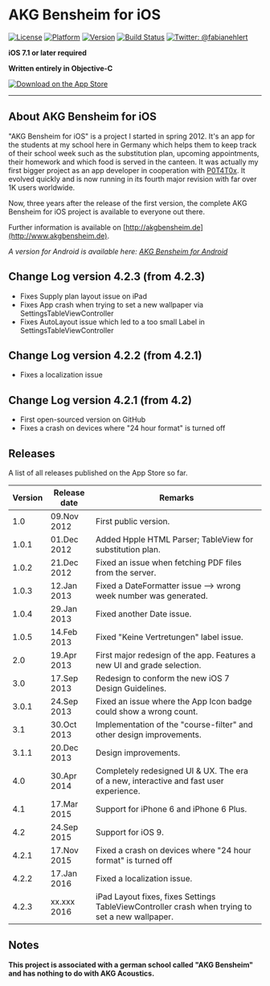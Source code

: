 # AKG Bensheim for iOS

[![License](https://img.shields.io/badge/license-MIT-lightgrey.svg)](https://github.com/fabianehlert/AKG-Bensheim-iOS)
[![Platform](https://img.shields.io/badge/platform-iOS-yellow.svg)](https://github.com/fabianehlert/AKG-Bensheim-iOS)
[![Version](https://img.shields.io/badge/version-4.2.1-green.svg)](https://github.com/fabianehlert/AKG-Bensheim-iOS)
[![Build Status](https://travis-ci.org/fabianehlert/AKG-Bensheim-iOS.svg)](https://travis-ci.org/fabianehlert/AKG-Bensheim-iOS)
[![Twitter: @fabianehlert](https://img.shields.io/badge/twitter-fabianehlert-blue.svg)](https://twitter.com/fabianehlert)

**iOS 7.1 or later required**

**Written entirely in Objective-C**

[![Download on the App Store](http://linkmaker.itunes.apple.com/images/badges/en-us/badge_appstore-lrg.svg)](https://geo.itunes.apple.com/de/app/akg-bensheim/id573003773?mt=8)
***

## About AKG Bensheim for iOS

"AKG Bensheim for iOS" is a project I started in spring 2012. It's an app for the students at my school here in Germany which helps them to keep track of their school week such as the substitution plan, upcoming appointments, their homework and which food is served in the canteen. It was actually my first bigger project as an app developer in cooperation with [P0T4T0x](https://github.com/P0T4T0x). It evolved quickly and is now running in its fourth major revision with far over 1K users worldwide.

Now, three years after the release of the first version, the complete AKG Bensheim for iOS project is available to everyone out there.

Further information is available on [http://akgbensheim.de](http://www.akgbensheim.de).

_A version for Android is available here: [AKG Bensheim for Android](https://github.com/P0T4T0x/AKGBensheim)_

## Change Log version 4.2.3 (from 4.2.3)

* Fixes Supply plan layout issue on iPad
* Fixes App crash when trying to set a new wallpaper via SettingsTableViewController
* Fixes AutoLayout issue which led to a too small Label in SettingsTableViewController

## Change Log version 4.2.2 (from 4.2.1)

* Fixes a localization issue

## Change Log version 4.2.1 (from 4.2)

* First open-sourced version on GitHub
* Fixes a crash on devices where "24 hour format" is turned off

## Releases

A list of all releases published on the App Store so far.

Version | Release date | Remarks
--- | --- | ---
1.0 | 09.Nov 2012 | First public version.
1.0.1 | 01.Dec 2012 | Added Hpple HTML Parser; TableView for substitution plan.
1.0.2 | 21.Dec 2012 | Fixed an issue when fetching PDF files from the server.
1.0.3 | 12.Jan 2013 | Fixed a DateFormatter issue –> wrong week number was generated.
1.0.4 | 29.Jan 2013 | Fixed another Date issue.
1.0.5 | 14.Feb 2013 | Fixed "Keine Vertretungen" label issue.
2.0 | 19.Apr 2013 | First major redesign of the app. Features a new UI and grade selection.
3.0 | 17.Sep 2013 | Redesign to conform the new iOS 7 Design Guidelines.
3.0.1 | 24.Sep 2013 | Fixed an issue where the App Icon badge could show a wrong count.
3.1 | 30.Oct 2013 | Implementation of the "course-filter" and other design improvements.
3.1.1 | 20.Dec 2013 | Design improvements.
4.0 | 30.Apr 2014 | Completely redesigned UI & UX. The era of a new, interactive and fast user experience.
4.1 | 17.Mar 2015 | Support for iPhone 6 and iPhone 6 Plus.
4.2 | 24.Sep 2015 | Support for iOS 9.
4.2.1 | 17.Nov 2015 | Fixed a crash on devices where "24 hour format" is turned off
4.2.2 | 17.Jan 2016 | Fixed a localization issue.
4.2.3 | xx.xxx 2016 | iPad Layout fixes, fixes Settings TableViewController crash when trying to set a new wallpaper.

## Notes
**This project is associated with a german school called "AKG Bensheim" and has nothing to do with AKG Acoustics.**
